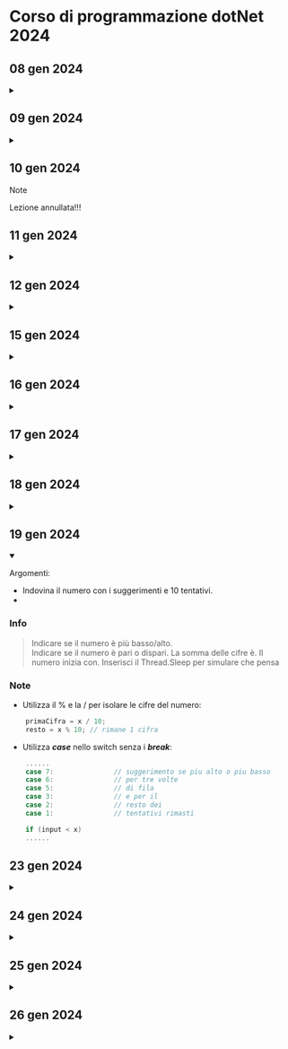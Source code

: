 # Corso di programmazione dotNet 2024

## 08 gen 2024
<details>
    <summary> </summary>
    Presentazione del corso e dei compagni.
</details>

## 09 gen 2024
<details>
    <summary> </summary>
</details>

## 10 gen 2024

> [!NOTE]  
> Lezione annullata!!!

## 11 gen 2024
<details>
    <summary> </summary>
</details>

## 12 gen 2024
<details>
    <summary> </summary>
</details>

## 15 gen 2024
<details>
    <summary> </summary>
</details>

## 16 gen 2024
<details>
    <summary> </summary>
</details>

## 17 gen 2024
<details>
    <summary> </summary>
    Argomenti:  
- Fizz Buzz

</details>


## 18 gen 2024
<details>
    <summary> </summary>

Argomenti:
- Creazione prima calcolatrice.
- Utilizzare le etichette nel codice per il comando "goto"
- Gestire le lingue 'CurrentCulture'
- Gestire il punto o la virgola in inserimento double
- Gestire l'output dei decimali 
- Bitwise operator
- Programma che genera un numero random e chiede di indovinare il numero

### Info
>Utilizziamo il costrutto switch.  
>Verifichiamo l'input inserito, deve essere di tipo intero.  
>Controlla che lo zero non sia inserito nella divisione.  
>Prova le due versioni.  
>Utilizza i double.

### Note
- attenzione a come si scrive il numero double (virgola o punto).
Possibile soluzione:

```c#
    double a = double.Parse(Console.ReadLine()!.Replace(".",","));
```
</details>

## 19 gen 2024
<details open>
    <summary> </summary>

Argomenti:
- Indovina il numero con i suggerimenti e 10 tentativi.  
- 


### Info
> Indicare se il numero è più basso/alto.  
> Indicare se il numero è pari o dispari.
> La somma delle cifre è.
> Il numero inizia con.
> Inserisci il Thread.Sleep per simulare che pensa

### Note
- Utilizza il % e la / per isolare le cifre del numero:
```c#
    primaCifra = x / 10;
    resto = x % 10; // rimane 1 cifra
```
- Utilizza <i> **case** </i> nello switch senza i <i>**break**</i>:
```c#
    ......
    case 7:               // suggerimento se piu alto o piu basso
    case 6:               // per tre volte
    case 5:               // di fila 
    case 3:               // e per il 
    case 2:               // resto dei
    case 1:               // tentativi rimasti

    if (input < x)
    ......
```

</details>

## 23 gen 2024
<details>
    <summary> </summary>

Argomenti:
- 


### Info
>
> 
>
> 
>

### Note
- 

```c#
    
```
</details>

## 24 gen 2024
<details>
    <summary> </summary>

Argomenti:
- 


### Info
>
> 
>
> 
>

### Note
- 

```c#
    
```
</details>

## 25 gen 2024
<details>
    <summary> </summary>

Argomenti:
- 


### Info
>
> 
>
> 
>

### Note
- 

```c#
    
```
</details>

## 26 gen 2024
<details>
    <summary> </summary>

Argomenti:
- 


### Info
>
> 
>
> 
>

### Note
- 

```c#
    
```
</details>